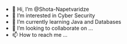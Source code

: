 - 👋 Hi, I’m @Shota-Napetvaridze
- 👀 I’m interested in Cyber Security
- 🌱 I’m currently learning Java and Databases
- 💞️ I’m looking to collaborate on ...
- 📫 How to reach me ...

<!---
Shota-Napetvaridze/Shota-Napetvaridze is a ✨ special ✨ repository because its `README.md` (this file) appears on your GitHub profile.
You can click the Preview link to take a look at your changes.
--->
